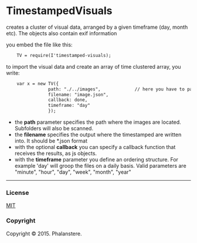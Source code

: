 # TimestampedVisuals
creates a cluster of visual data, arranged by a given timeframe (day, month etc). The objects also contain exif information

you embed the file like this:


```html
 	TV = require(I'timestamped-visuals); 
```

to import the visual data and create an array of time clustered array, you write: 

```html
	var x = new TV({
                path: "./../images",             // here you have to pass 
                filename: "image.json", 
                callback: done,
                timeframe: "day"
                });
```

- the **path** parameter specifies the path where the images are located. Subfolders will also be scanned.
- the **filename** specifies the output where the timestamped are written into. It should be \*.json format
- with the optional **callback** you can specify a callback function that receives the results, as js objects.
- with the **timeframe** parameter you define an ordering structure. For example 'day' will groop the files on a daily basis. Valid parameters are "minute", "hour", "day", "week", "month", "year"

---
### License

[MIT](http://opensource.org/licenses/MIT)



### Copyright

Copyright &copy; 2015. Phalanstere.   